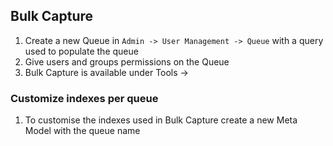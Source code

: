 ## Bulk Capture

1. Create a new Queue in `Admin -> User Management -> Queue` with a query used to populate the queue
1. Give users and groups permissions on the Queue
1. Bulk Capture is available under Tools ->

### Customize indexes per queue

1. To customise the indexes used in Bulk Capture create a new Meta Model with the queue name
